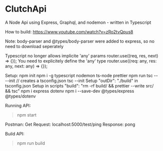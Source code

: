 # ClutchApi
A Node Api using Express, Graphql, and nodemon - written in Typescript

How to build:
https://www.youtube.com/watch?v=zRo2tvQpus8

Note:
body-parser and @types/body-parser were added to express, so no need to download seperately

Typescript no longer allows implicite 'any' params
router.use((req, res, next) => {});
You need to explicitely define the 'any' type
router.use((req: any, res: any, next: any) => {});

Setup:
npm init
npm i -g typescript nodemon ts-node prettier
npm run tsc -- --init // creates a tsconfig.json
tsc --init
Setup "outDir": "./build" in tsconfig.json
Setup in scripts "build": "rm -rf build/ && prettier --write src/ && tsc"
npm i express dotenv
npm i --save-dev @types/express @types/dotenv

Running API:
> npm start

Postman:
Get Request: localhost:5000/test/ping
Response: pong

Build API:
> npm run build